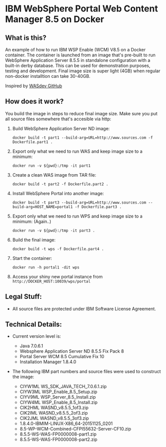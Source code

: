 # **IBM WebSphere Portal Web Content Manager 8.5 on Docker**

## What is this?

   An example of how to run IBM WSP Enable (WCM) V8.5 on a Docker container. The container is launched
   from an image that's pre-built to run WebSphere Application Server 8.5.5 in standalone configuration with a built-in derby database. This can be used for demonstration purposes, testing and development. Final image size is super light (4GB) when regular non-docker installtion can take 30-40GB.

   Inspired by [WASdev GitHub](https://github.com/WASdev/ci.docker.websphere-traditional)

## How does it work?
You build the image in steps to reduce final image size. Make sure you put all source files somewhere that's accesible via http:

1. Build WebSphere Application Server ND image:

   `docker build -t part1 --build-arg=URL=http://www.sources.com -f Dockerfile.part1 .`
2. Export only what we need to run WAS and keep image size to a minimum:

   `docker run -v ${pwd}:/tmp -it part1`
3. Create a clean WAS image from TAR file: 

   `docker build -t part2 -f Dockerfile.part2 .`
4. Install WebSphere Portal into another image:

   `docker build -t part3 --build-arg=URL=http://www.sources.com --build-arg=HOST_NAME=portal1 -f Dockerfile.part3 .`
5. Export only what we need to run WPS and keep image size to a minimum: (Again..)

   `docker run -v ${pwd}:/tmp -it part3 .`
6. Build the final image:

   `docker build -t wps -f Dockerfile.part4 .`
7. Start the container:

   `docker run -h portal1 -dit wps`
8. Access your shiny new portal instance from `http://DOCKER_HOST:10039/wps/portal`


## Legal Stuff:

* All source files are protected under IBM Software License Agreement.

## Technical Details:

   + Current version level is:

     * Java 7.0.6.1
     * Websphere Application Server ND 8.5.5 Fix Pack 8
     * Portal Server WCM 8.5 Cumulative Fix 10
     * Installation Manager 1.8.4.0

   + The following IBM part numbers and source files were used to construct the image:

     * CIYW1ML WS_SDK_JAVA_TECH_7.0.6.1.zip
     * CIYW3ML WSP_Enable_8.5_Setup.zip
     * CIYV9ML WSP_Server_8.5_Install.zip
     * CIYW4ML WSP_Enable_8.5_Install.zip
     * CIK2HML WASND_v8.5.5_1of3.zip
     * CIK2IML WASND_v8.5.5_2of3.zip
     * CIK2JML WASND_v8.5.5_3of3.zip
     * 1.8.4.0-IBMIM-LINUX-X86_64-20151125_0201
     * 8.5-WP-WCM-Combined-CFPI55632-Server-CF10.zip
     * 8.5.5-WS-WAS-FP0000008-part1.zip
     * 8.5.5-WS-WAS-FP0000008-part2.zip
